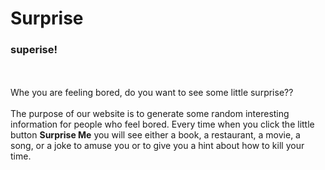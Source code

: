 # Surprise
<h3><b>superise!</b></h3>
<br><br>
Whe you are feeling bored, do you want to see some little surprise??
<br>
<br>
The purpose of our website is to generate some random interesting information for people who feel bored.
Every time when you click the little button <b>Surprise Me</b> you will see either a book, a restaurant, a movie, a song, or a joke to amuse you or to give you a hint about how to kill your time.
